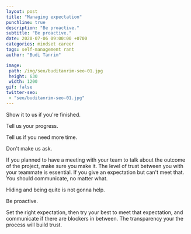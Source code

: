 ```yaml
---
layout: post
title: "Managing expectation"
punchline: true
description: "Be proactive."
subtitle: "Be proactive."
date: 2020-07-06 09:00:00 +0700
categories: mindset career
tags: self-management rant
author: "Budi Tanrim"

image:
 path: /img/seo/buditanrim-seo-01.jpg
 height: 630
 width: 1200
gif: false
twitter-seo: 
 - "seo/buditanrim-seo-01.jpg"
---
```


Show it to us if you're finished.

Tell us your progress.

Tell us if you need more time.

Don't make us ask.

If you planned to have a meeting with your team to talk about the outcome of the project, make sure you make it. The level of trust between you with your teammate is essential. If you give an expectation but can't meet that. You should communicate, no matter what.

Hiding and being quite is not gonna help.

Be proactive.

Set the right expectation, then try your best to meet that expectation, and communicate if there are blockers in between. The transparency your the process will build trust.
